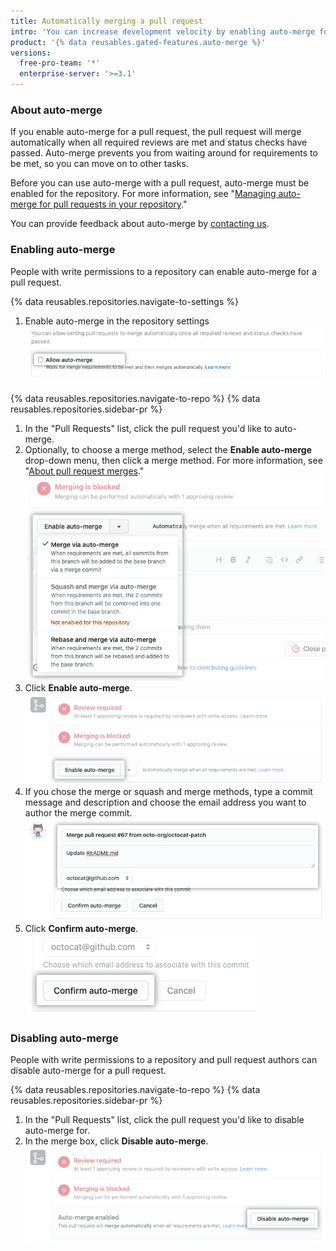 ```yaml
---
title: Automatically merging a pull request
intro: 'You can increase development velocity by enabling auto-merge for a pull request so that the pull request will merge automatically when all merge requirements are met.'
product: '{% data reusables.gated-features.auto-merge %}'
versions:
  free-pro-team: '*'
  enterprise-server: '>=3.1'
---
```


### About auto-merge

If you enable auto-merge for a pull request, the pull request will merge automatically when all required reviews are met and status checks have passed. Auto-merge prevents you from waiting around for requirements to be met, so you can move on to other tasks.

Before you can use auto-merge with a pull request, auto-merge must be enabled for the repository. For more information, see "[Managing auto-merge for pull requests in your repository](/github/administering-a-repository/managing-auto-merge-for-pull-requests-in-your-repository)."

You can provide feedback about auto-merge by [contacting us](https://support.github.com/contact/feedback?category=prs-and-code-review&subject=Pull%20request%20auto-merge%20feedback).

### Enabling auto-merge

People with write permissions to a repository can enable auto-merge for a pull request.

{% data reusables.repositories.navigate-to-settings %}
1. Enable auto-merge in the repository settings
  !["Enable auto-merge" drop-down menu](/assets/images/help/pull_requests/allow-auto-merge-checkbox.png)
  
{% data reusables.repositories.navigate-to-repo %}
{% data reusables.repositories.sidebar-pr %}
1. In the "Pull Requests" list, click the pull request you'd like to auto-merge.
1. Optionally, to choose a merge method, select the **Enable auto-merge** drop-down menu, then click a merge method. For more information, see "[About pull request merges](/github/collaborating-with-issues-and-pull-requests/about-pull-request-merges)."
  !["Enable auto-merge" drop-down menu](/assets/images/help/pull_requests/enable-auto-merge-drop-down.png)
1. Click **Enable auto-merge**.
  ![Button to enable auto-merge](/assets/images/help/pull_requests/enable-auto-merge-button.png)
1. If you chose the merge or squash and merge methods, type a commit message and description and choose the email address you want to author the merge commit.
  ![Fields to enter commit message and description and choose commit author email](/assets/images/help/pull_requests/pull-request-information-fields.png)
1. Click **Confirm auto-merge**.
  ![Button to confirm auto-merge](/assets/images/help/pull_requests/confirm-auto-merge-button.png)

### Disabling auto-merge

People with write permissions to a repository and pull request authors can disable auto-merge for a pull request.

{% data reusables.repositories.navigate-to-repo %}
{% data reusables.repositories.sidebar-pr %}
1. In the "Pull Requests" list, click the pull request you'd like to disable auto-merge for.
1. In the merge box, click **Disable auto-merge**.
  ![Button to disable auto-merge](/assets/images/help/pull_requests/disable-auto-merge-button.png)

